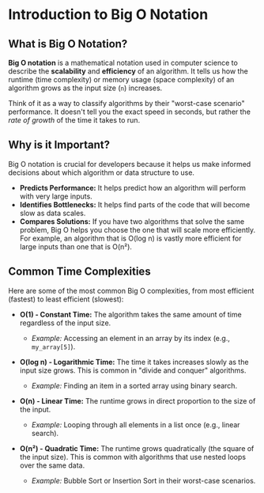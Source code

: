 # Introduction to Big O Notation

## What is Big O Notation?

**Big O notation** is a mathematical notation used in computer science to describe the **scalability** and **efficiency** of an algorithm. It tells us how the runtime (time complexity) or memory usage (space complexity) of an algorithm grows as the input size (`n`) increases.

Think of it as a way to classify algorithms by their "worst-case scenario" performance. It doesn't tell you the exact speed in seconds, but rather the *rate of growth* of the time it takes to run.

## Why is it Important?

Big O notation is crucial for developers because it helps us make informed decisions about which algorithm or data structure to use.

* **Predicts Performance:** It helps predict how an algorithm will perform with very large inputs.
* **Identifies Bottlenecks:** It helps find parts of the code that will become slow as data scales.
* **Compares Solutions:** If you have two algorithms that solve the same problem, Big O helps you choose the one that will scale more efficiently. For example, an algorithm that is O(log n) is vastly more efficient for large inputs than one that is O(n²).



## Common Time Complexities

Here are some of the most common Big O complexities, from most efficient (fastest) to least efficient (slowest):

* **O(1) - Constant Time:** The algorithm takes the same amount of time regardless of the input size.
    * *Example:* Accessing an element in an array by its index (e.g., `my_array[5]`).

* **O(log n) - Logarithmic Time:** The time it takes increases slowly as the input size grows. This is common in "divide and conquer" algorithms.
    * *Example:* Finding an item in a sorted array using binary search.

* **O(n) - Linear Time:** The runtime grows in direct proportion to the size of the input.
    * *Example:* Looping through all elements in a list once (e.g., linear search).

* **O(n²) - Quadratic Time:** The runtime grows quadratically (the square of the input size). This is common with algorithms that use nested loops over the same data.
    * *Example:* Bubble Sort or Insertion Sort in their worst-case scenarios.